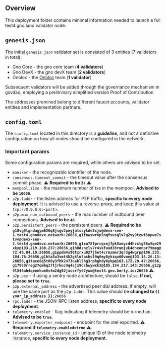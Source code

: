 ## Overview

This deployment folder contains minimal information needed to launch a full test4.gno.land validator node.

## `genesis.json`

The initial `genesis.json` validator set is consisted of 3 entities (7 validators in total):

- Gno Core - the gno core team (**4 validators**)
- Gno DevX - the gno devX team (**2 validators**)
- Onbloc - the [Onbloc](https://onbloc.xyz/) team (**1 validator**)

Subsequent validators will be added through the governance mechanism in govdao, employing a preliminary simplified
version Proof of Contribution.

The addresses premined belong to different faucet accounts, validator entities and implementation partners.

## `config.toml`

The `config.toml` located in this directory is a **_guideline_**, and not a definitive configuration on how
all nodes should be configured in the network.

### Important params

Some configuration params are required, while others are advised to be set.

- `moniker` - the recognizable identifier of the node.
- `consensus.timeout_commit` - the timeout value after the consensus commit phase. ⚠️ **Required to be `2s`** ⚠️.
- `mempool.size` - the maximum number of txs in the mempool. **Advised to be `10000`**.
- `p2p.laddr` - the listen address for P2P traffic, **specific to every node deployment**. It is advised to use a
  reverse-proxy, and keep this value at `tcp://0.0.0.0:<port>`.
- `p2p.max_num_outbound_peers` - the max number of outbound peer connections. **Advised to be `40`**.
- `p2p.persistent_peers` - the persistent peers. ⚠️ **Required to be `g18vg9lgndagym626q8jsgv2peyjatscykde3xju@devx-sen-1.test4.gnodevx.network:26656,g1fnwswr6p5nqfvusglv7g2vy0tzwt5npwe7stvv@devx-sen-2.test4.gnodevx.network:26656,g1xa78fprcqcejfpk8xeycd4hzxtg56w9qe29xky@103.219.168.237:26656,g1h8dsnzlv7r4skfuud38runjuk4dnxenpr79meg@72.46.84.19:26656,g1ppdm4s90txrxu027j5et4crmxmmr3qr3g4wgrp@186.233.184.76:26656,g1hta5u3vmt4k2gklu5ashsl9q0my8ykzqu60vme@103.14.26.13:26656,g1tace0q5t06y3fhk2473uekl5hg3rphghdy6ykp@163.172.20.47:26656,g17958rreg27qmhq27tjrkuc9q4sjx9dchwywxk3@185.194.217.143:26656,g12p9l546ah4qeenhum8v4m2dg92jxcsrfy67yww@test4.gno.berty.io:26656`** ⚠️.
- `p2p.pex` - if using a sentry node architecture, should be `false`. **If not, please set to `true`**.
- `p2p.external_address` - the advertised peer dial address. If empty, will use the same port as the `p2p.laddr`. This
  value should be **changed to `{{ your_ip_address }}:26656`**
- `rpc.laddr` - the JSON-RPC listen address, **specific to every node deployment**.
- `telemetry.enabled` - flag indicating if telemetry should be turned on. **Advised to be `true`**.
- `telemetry.exporter_endpoint` - endpoint for the otel exported. ⚠️ **Required if `telemetry.enabled=true`** ⚠️.
- `telemetry.service_instance_id` - unique ID of the node telemetry instance, **specific to every node deployment**.